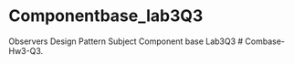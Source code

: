 # Componentbase_lab3Q3
Observers Design Pattern Subject Component base Lab3Q3
#   C o m b a s e - H w 3 - Q 3 .  
 